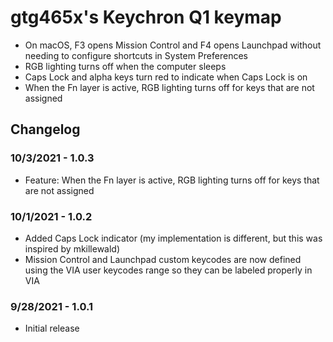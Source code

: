 # gtg465x's Keychron Q1 keymap

- On macOS, F3 opens Mission Control and F4 opens Launchpad without needing to configure shortcuts in System Preferences
- RGB lighting turns off when the computer sleeps
- Caps Lock and alpha keys turn red to indicate when Caps Lock is on
- When the Fn layer is active, RGB lighting turns off for keys that are not assigned

## Changelog

### 10/3/2021 - 1.0.3

- Feature: When the Fn layer is active, RGB lighting turns off for keys that are not assigned

### 10/1/2021 - 1.0.2

- Added Caps Lock indicator (my implementation is different, but this was inspired by mkillewald)
- Mission Control and Launchpad custom keycodes are now defined using the VIA user keycodes range so they can be labeled properly in VIA

### 9/28/2021 - 1.0.1

- Initial release
